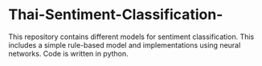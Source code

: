 # Thai-Sentiment-Classification-
This repository contains different models for sentiment classification. This includes a simple rule-based model and implementations using neural networks. Code is written in python. 
